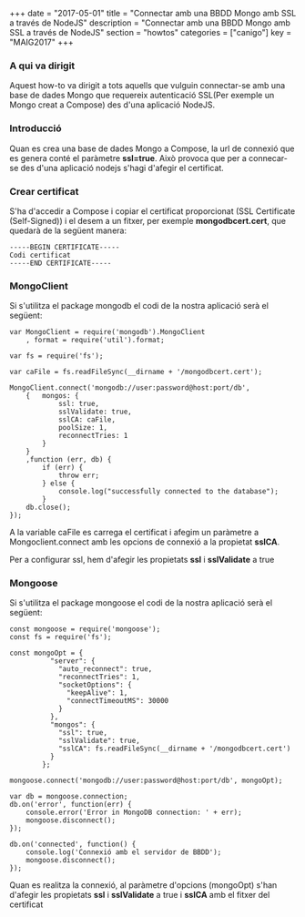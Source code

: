 +++
date        = "2017-05-01"
title       = "Connectar amb una BBDD Mongo amb SSL a través de NodeJS"
description = "Connectar amb una BBDD Mongo amb SSL a través de NodeJS"
section     = "howtos"
categories  = ["canigo"]
key         = "MAIG2017"
+++

### A qui va dirigit

Aquest how-to va dirigit a tots aquells que vulguin connectar-se amb una base de dades Mongo que requereix autenticació SSL(Per exemple un Mongo creat a Compose) des d'una aplicació NodeJS.

### Introducció

Quan es crea una base de dades Mongo a Compose, la url de connexió que es genera conté el paràmetre **ssl=true**. Això provoca que per a connecar-se des d'una aplicació nodejs s'hagi d'afegir el certificat.

### Crear certificat

S'ha d'accedir a Compose i copiar el certificat proporcionat (SSL Certificate (Self-Signed)) i el desem a un fitxer, per exemple **mongodbcert.cert**, que quedarà de la següent manera:

	-----BEGIN CERTIFICATE-----
	Codi certificat
	-----END CERTIFICATE-----

### MongoClient

Si s'utilitza el package mongodb el codi de la nostra aplicació serà el següent:

	var MongoClient = require('mongodb').MongoClient
		, format = require('util').format;

	var fs = require('fs');
		
	var caFile = fs.readFileSync(__dirname + '/mongodbcert.cert');
		
	MongoClient.connect('mongodb://user:password@host:port/db', 
		{ 	mongos: {
				ssl: true,
				sslValidate: true,
				sslCA: caFile,
				poolSize: 1,
				reconnectTries: 1
			}
		}
		,function (err, db) {
			if (err) {
				throw err;
			} else {
				console.log("successfully connected to the database");
			}
		db.close();
	});
	
A la variable caFile es carrega el certificat i afegim un paràmetre a Mongoclient.connect amb les opcions de connexió a la propietat **sslCA**.

Per a configurar ssl, hem d'afegir les propietats **ssl** i **sslValidate** a true
	
### Mongoose

Si s'utilitza el package mongoose el codi de la nostra aplicació serà el següent:

	const mongoose = require('mongoose');
	const fs = require('fs');

	const mongoOpt = {
			  "server": {
				"auto_reconnect": true,
				"reconnectTries": 1,
				"socketOptions": {
				  "keepAlive": 1,
				  "connectTimeoutMS": 30000
				}
			  },
			  "mongos": {
				"ssl": true,
				"sslValidate": true,
				"sslCA": fs.readFileSync(__dirname + '/mongodbcert.cert')
			  }
			};

	mongoose.connect('mongodb://user:password@host:port/db', mongoOpt);

	var db = mongoose.connection;
	db.on('error', function(err) {
		console.error('Error in MongoDB connection: ' + err);
		mongoose.disconnect();
	});

	db.on('connected', function() {
		console.log('Connexió amb el servidor de BBDD');
		mongoose.disconnect();
	});

Quan es realitza la connexió, al paràmetre d'opcions (mongoOpt) s'han d'afegir les propietats **ssl** i **sslValidate** a true i **sslCA** amb el fitxer del certificat